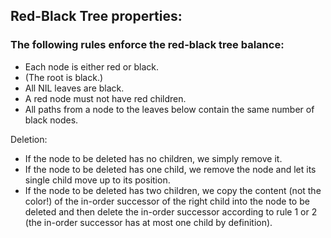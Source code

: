 ## Red-Black Tree properties:

### The following rules enforce the red-black tree balance:

- Each node is either red or black.
- (The root is black.)
- All NIL leaves are black.
- A red node must not have red children.
- All paths from a node to the leaves below contain the same number of black nodes.

Deletion: 

- If the node to be deleted has no children, we simply remove it.
- If the node to be deleted has one child, we remove the node and let its single child move up to its position.
- If the node to be deleted has two children, we copy the content (not the color!) of the in-order successor of the right child into the node to be deleted and then delete the in-order successor according to rule 1 or 2 (the in-order successor has at most one child by definition).